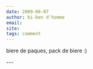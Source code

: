 ```yaml
---
date: 2009-06-07
author: bi-ben d'homme
email: 
site: 
tags: comment
---
```


<p>biere de paques, pack de biere :)</p>
---